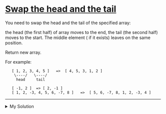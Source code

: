 # [Swap the head and the tail](https://www.codewars.com/kata/5a34f087c5e28462d9000082)

You need to swap the head and the tail of the specified array:

the head (the first half) of array moves to the end, the tail (the second half) moves to the start. The middle element (
if it exists) leaves on the same position.

Return new array.

For example:

       [ 1, 2, 3, 4, 5 ]   =>  [ 4, 5, 3, 1, 2 ]
        \----/   \----/
         head     tail

       [ -1, 2 ]  => [ 2, -1 ]
       [ 1, 2, -3, 4, 5, 6, -7, 8 ]   =>  [ 5, 6, -7, 8, 1, 2, -3, 4 ]

---

<details><summary>My Solution</summary>

```js
function swapHeadAndTail(arr) {
  const midIndex = Math.floor(arr.length / 2)
  if (arr.length % 2) return [...arr.slice(midIndex + 1), arr[midIndex], ...arr.slice(0, midIndex)]
  else return [...arr.slice(midIndex), ...arr.slice(0, midIndex)]
}
```

</details>
